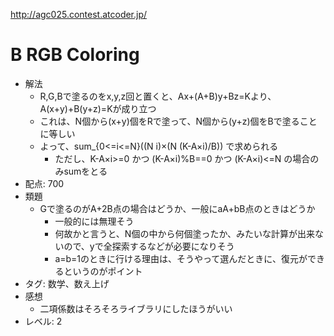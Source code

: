 http://agc025.contest.atcoder.jp/

# B RGB Coloring

- 解法
    - R,G,Bで塗るのをx,y,z回と置くと、Ax+(A+B)y+Bz=Kより、A(x+y)+B(y+z)=Kが成り立つ
    - これは、N個から(x+y)個をRで塗って、N個から(y+z)個をBで塗ることに等しい
    - よって、sum_{0<=i<=N}((N i)×(N (K-A×i)/B)) で求められる
        - ただし、K-A×i>=0 かつ (K-A×i)%B==0 かつ (K-A×i)<=N の場合のみsumをとる
- 配点: 700
- 類題
    - Gで塗るのがA+2B点の場合はどうか、一般にaA+bB点のときはどうか
        - 一般的には無理そう
        - 何故かと言うと、N個の中から何個塗ったか、みたいな計算が出来ないので、yで全探索するなどが必要になりそう
        - a=b=1のときに行ける理由は、そうやって選んだときに、復元ができるというのがポイント
- タグ: 数学、数え上げ
- 感想
    - 二項係数はそろそろライブラリにしたほうがいい
- レベル: 2

